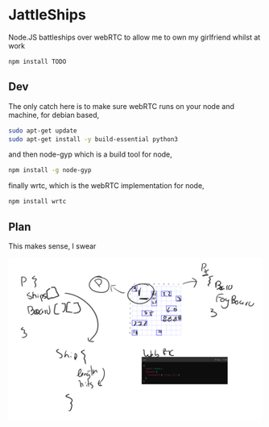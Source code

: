 # JattleShips

Node.JS battleships over webRTC to allow me to own my girlfriend whilst at work

```sh
npm install TODO
```

## Dev

The only catch here is to make sure webRTC runs on your node and machine, for debian based,

```sh
sudo apt-get update
sudo apt-get install -y build-essential python3
```

and then node-gyp which is a build tool for node,

```sh
npm install -g node-gyp
```

finally wrtc, which is the webRTC implementation for node,

```sh
npm install wrtc
```

## Plan

This makes sense, I swear

![alt text](image.png)
